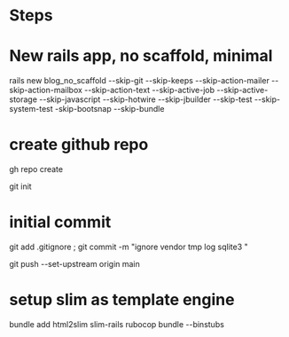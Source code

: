 # Steps

# New rails app, no scaffold, minimal
rails new blog_no_scaffold --skip-git --skip-keeps --skip-action-mailer --skip-action-mailbox --skip-action-text --skip-active-job --skip-active-storage --skip-javascript --skip-hotwire --skip-jbuilder --skip-test --skip-system-test -skip-bootsnap --skip-bundle

# create github repo
gh repo  create

git init

# initial commit
git add .gitignore ; git commit -m "ignore vendor tmp log sqlite3 "

git push --set-upstream origin main

# setup slim as template engine

bundle add html2slim slim-rails rubocop
bundle --binstubs

